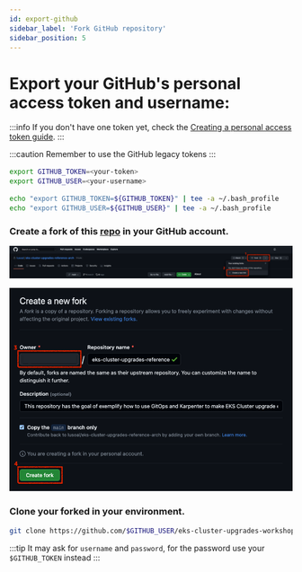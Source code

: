 ```yaml
---
id: export-github
sidebar_label: 'Fork GitHub repository'
sidebar_position: 5
---
```


# Export your GitHub's personal access token and username:

:::info
If you don't have one token yet, check the [Creating a personal access token guide](https://docs.github.com/en/authentication/keeping-your-account-and-data-secure/creating-a-personal-access-token).
:::

:::caution
Remember to use the GitHub legacy tokens
:::

```bash
export GITHUB_TOKEN=<your-token>
export GITHUB_USER=<your-username>
```

```bash
echo "export GITHUB_TOKEN=${GITHUB_TOKEN}" | tee -a ~/.bash_profile
echo "export GITHUB_USER=${GITHUB_USER}" | tee -a ~/.bash_profile
```

### Create a fork of this [repo](https://github.com/aws-samples/eks-cluster-upgrades-workshop) in your GitHub account.

![Create fork](../../static/img/create-fork01.png)

![Create fork2](../../static/img/create-fork02.png)


### Clone your forked in your environment.

```bash
git clone https://github.com/$GITHUB_USER/eks-cluster-upgrades-workshop.git
```

:::tip
It may ask for `username` and `password`, for the password use your `$GITHUB_TOKEN` instead
:::
